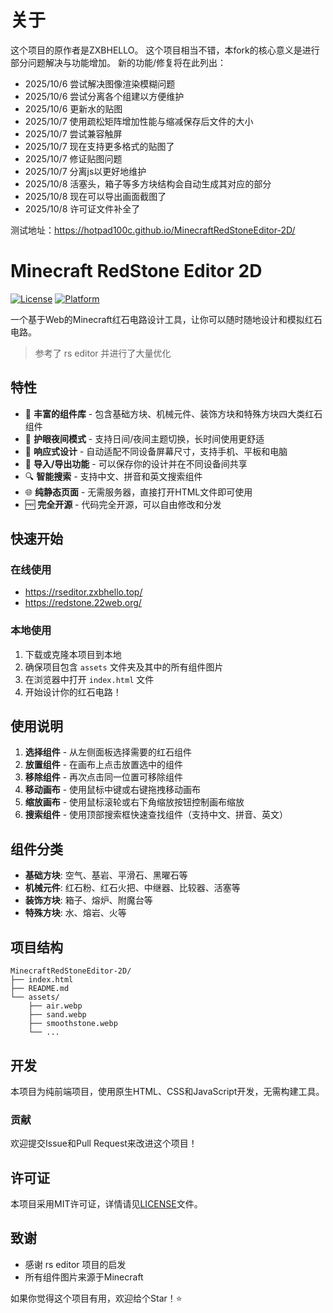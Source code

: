 # 关于

这个项目的原作者是ZXBHELLO。
这个项目相当不错，本fork的核心意义是进行部分问题解决与功能增加。
新的功能/修复将在此列出：
- 2025/10/6 尝试解决图像渲染模糊问题
- 2025/10/6 尝试分离各个组建以方便维护
- 2025/10/6 更新水的贴图
- 2025/10/7 使用疏松矩阵增加性能与缩减保存后文件的大小
- 2025/10/7 尝试兼容触屏
- 2025/10/7 现在支持更多格式的贴图了
- 2025/10/7 修证贴图问题
- 2025/10/7 分离js以更好地维护
- 2025/10/8 活塞头，箱子等多方块结构会自动生成其对应的部分
- 2025/10/8 现在可以导出画面截图了
- 2025/10/8 许可证文件补全了


测试地址：https://hotpad100c.github.io/MinecraftRedStoneEditor-2D/

# Minecraft RedStone Editor 2D

[![License](https://img.shields.io/badge/license-MIT-blue.svg)](LICENSE)
[![Platform](https://img.shields.io/badge/platform-Web-lightgrey.svg)](https://github.com/ZXBHELLO/MinecraftRedStoneEditor-2D)

一个基于Web的Minecraft红石电路设计工具，让你可以随时随地设计和模拟红石电路。

> 参考了 rs editor 并进行了大量优化

## 特性

- 🧱 **丰富的组件库** - 包含基础方块、机械元件、装饰方块和特殊方块四大类红石组件
- 🌙 **护眼夜间模式** - 支持日间/夜间主题切换，长时间使用更舒适
- 📱 **响应式设计** - 自动适配不同设备屏幕尺寸，支持手机、平板和电脑
- 💾 **导入/导出功能** - 可以保存你的设计并在不同设备间共享
- 🔍 **智能搜索** - 支持中文、拼音和英文搜索组件
- 🌐 **纯静态页面** - 无需服务器，直接打开HTML文件即可使用
- 🆓 **完全开源** - 代码完全开源，可以自由修改和分发

## 快速开始

### 在线使用

- https://rseditor.zxbhello.top/
- https://redstone.22web.org/

### 本地使用

1. 下载或克隆本项目到本地
2. 确保项目包含 `assets` 文件夹及其中的所有组件图片
3. 在浏览器中打开 `index.html` 文件
4. 开始设计你的红石电路！

## 使用说明

1. **选择组件** - 从左侧面板选择需要的红石组件
2. **放置组件** - 在画布上点击放置选中的组件
3. **移除组件** - 再次点击同一位置可移除组件
4. **移动画布** - 使用鼠标中键或右键拖拽移动画布
5. **缩放画布** - 使用鼠标滚轮或右下角缩放按钮控制画布缩放
6. **搜索组件** - 使用顶部搜索框快速查找组件（支持中文、拼音、英文）

## 组件分类

- **基础方块**: 空气、基岩、平滑石、黑曜石等
- **机械元件**: 红石粉、红石火把、中继器、比较器、活塞等
- **装饰方块**: 箱子、熔炉、附魔台等
- **特殊方块**: 水、熔岩、火等

## 项目结构

```
MinecraftRedStoneEditor-2D/
├── index.html
├── README.md
└── assets/
    ├── air.webp
    ├── sand.webp
    ├── smoothstone.webp
    └── ...
```

## 开发

本项目为纯前端项目，使用原生HTML、CSS和JavaScript开发，无需构建工具。

### 贡献

欢迎提交Issue和Pull Request来改进这个项目！

## 许可证

本项目采用MIT许可证，详情请见[LICENSE](LICENSE)文件。

## 致谢

- 感谢 rs editor 项目的启发
- 所有组件图片来源于Minecraft

如果你觉得这个项目有用，欢迎给个Star！⭐
